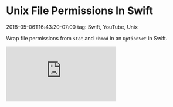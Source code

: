 # Unix File Permissions In Swift
2018-05-06T16:43:20-07:00
tag: Swift, YouTube, Unix

Wrap file permissions from `stat` and `chmod` in an `OptionSet` in Swift.

<div class="video-container">
    <iframe src="https://www.youtube.com/embed/1ZrouR_F-AU" frameborder="0" gesture="media" allow="encrypted-media" allowfullscreen></iframe>
</div>
